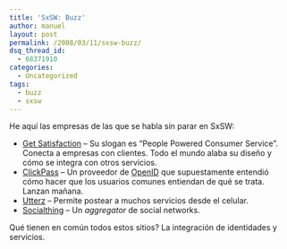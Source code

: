 ```yaml
---
title: 'SxSW: Buzz'
author: manuel
layout: post
permalink: /2008/03/11/sxsw-buzz/
dsq_thread_id:
  - 68371910
categories:
  - Uncategorized
tags:
  - buzz
  - sxsw
---
```

He aquí las empresas de las que se habla sin parar en SxSW:

*   [Get Satisfaction][1] &#8211; Su slogan es &#8220;People Powered Consumer Service&#8221;. Conecta a empresas con clientes. Todo el mundo alaba su diseño y cómo se integra con otros servicios.
*   [ClickPass][2] &#8211; Un proveedor de [OpenID][3] que supuestamente entendió cómo hacer que los usuarios comunes entiendan de qué se trata. Lanzan mañana.
*   [Utterz][4] &#8211; Permite postear a muchos servicios desde el celular.
*   [Socialthing][5] &#8211; Un *aggregator* de social networks.

Qué tienen en común todos estos sitios? La integración de identidades y servicios.

 [1]: http://getsatisfaction.com/
 [2]: http://www.clickpass.com/
 [3]: http://openid.net/
 [4]: http://www.utterz.com
 [5]: http://www.socialthing.com